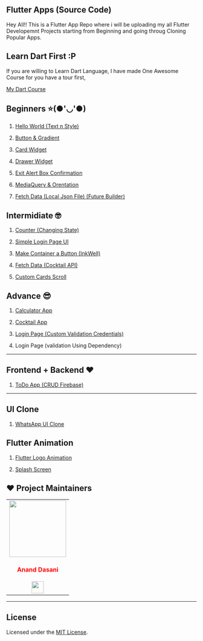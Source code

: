 ## Flutter Apps (Source Code)

Hey All!!
This is a Flutter App Repo where i will be uploading my all Flutter Developemnt Projects starting from Beginning and going throug Cloning Popular Apps.

## Learn Dart First :P

If you are willing to Learn Dart Language, I have made One Awesome Course for you have a tour first,

[My Dart Course](https://github.com/ananddasani/Dart_Language)


## Beginners ⭐(●'◡'●)

1. [Hello World (Text n Style)](https://github.com/ananddasani/Flutter_Hello_World)

1. [Button & Gradient](https://github.com/ananddasani/Flutter_Buttons)

1. [Card Widget](https://github.com/ananddasani/Flutter_Card_App)

1. [Drawer Widget](https://github.com/ananddasani/Flutter_Drawer_App)

1. [Exit Alert Box Confirmation](https://github.com/ananddasani/Flutter_Confirm_Exit)

1. [MediaQuery & Orentation](https://github.com/ananddasani/Flutter_MediaQuery_Orentation)

1. [Fetch Data (Local Json File) (Future Builder)](https://github.com/ananddasani/Flutter_JSON_Data_Fetch_Local)


## Intermidiate 🤓

1. [Counter (Changing State)](https://github.com/ananddasani/Flutter_Counter_App)

1. [Simple Login Page UI](https://github.com/ananddasani/Flutter_Login_Page_App)

1. [Make Container a Button (InkWell)](https://github.com/ananddasani/Flutter_Login_Page_App)

1. [Fetch Data (Cocktail API)](https://github.com/ananddasani/Flutter_Fetch_Data_Cocktail_API)

1. [Custom Cards Scroll](https://github.com/ananddasani/Flutter_Cards_Scroll_App)

## Advance 😎

1. [Calculator App](https://github.com/ananddasani/Flutter_Calculator_App.)

1. [Cocktail App](https://github.com/ananddasani/Flutter_Cocktail_App)

1. [Login Page (Custom Validation Credentials)](https://github.com/ananddasani/Flutter_Advance_Login_Page)

1. Login Page (validation Using Dependency)

---

## Frontend + Backend ❤️

1. [ToDo App (CRUD Firebase)](https://github.com/ananddasani/Flutter_ToDo_App)


---

## UI Clone 

1. [WhatsApp UI Clone](https://github.com/ananddasani/Flutter_WhatsApp_UI_Clone)


## Flutter Animation

1. [Flutter Logo Animation ](https://github.com/ananddasani/Flutter_Login_Page_App)

1. [Splash Screen](https://github.com/ananddasani/Flutter_Cards_Scroll_App)


## ❤️ Project Maintainers
<table>
<tr>
<td align="center"><a href="https://github.com/ananddasani"><img src="https://avatars.githubusercontent.com/u/74413402?s=400&u=f0e841bfa3bad7e069702458b4f860550545b0ac&v=4" width=150px height=150px /></a></br> <h4 style="color:red;">Anand Dasani</h4>
<a href="https://www.linkedin.com/in/anand-dasani-b72954202/"><img src="https://mpng.subpng.com/20180324/vhe/kisspng-linkedin-computer-icons-logo-social-networking-ser-facebook-5ab6ebfe5f5397.2333748215219374063905.jpg" width="32px" height="32px"></a></td>

</tr>
</table>

---

## License

Licensed under the [MIT License](https://github.com/ananddasani/Flutter_Apps/blob/main/LICENSE).

